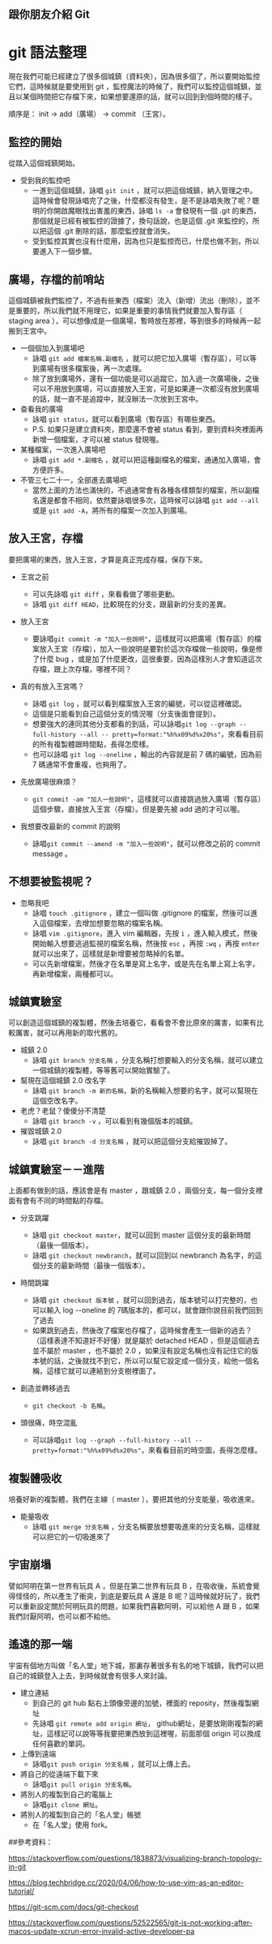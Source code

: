 ## 跟你朋友介紹 Git


# git 語法整理
現在我們可能已經建立了很多個城鎮（資料夾），因為很多個了，所以要開始監控它們，這時候就是要使用到 git ，監控魔法的時候了，我們可以監控這個城鎮，並且以某個時間把它存檔下來，如果想要還原的話，就可以回到到個時間的樣子。

順序是： init -> add（廣場） -> commit （王宮）。


## 監控的開始 
從踏入這個城鎮開始。

* 受到我的監控吧
	* 一進到這個城鎮，詠唱 `git init` ，就可以把這個城鎮，納入管理之中。這時候會發現詠唱完了之後，什麼都沒有發生，是不是詠唱失敗了呢？聰明的你開啟魔眼找出害羞的東西，詠唱 `ls -a` 會發現有一個 .git 的東西，那個就是已經有被監控的證據了，換句話說，也是這個 .git 來監控的，所以把這個 .git 刪除的話，那麼監控就會消失。
	* 受到監控其實也沒有什麼用，因為也只是監控而已，什麼也做不到，所以要進入下一個步驟。

## 廣場，存檔的前哨站
這個城鎮被我們監控了，不過有些東西（檔案）流入（新增）流出（刪除），並不是重要的，所以我們就不用理它，如果是重要的事情我們就要加入暫存區（ staging area ），可以想像成是一個廣場，暫時放在那裡，等到很多的時候再一起搬到王宮中。

* 一個個加入到廣場吧
	* 詠唱 `git add 檔案名稱.副檔名` ，就可以把它加入廣場（暫存區），可以等到廣場有很多檔案後，再一次處理。
	* 除了放到廣場外，還有一個功能是可以追蹤它，加入過一次廣場後，之後可以不用放到廣場，可以直接放入王宮，可是如果連一次都沒有放到廣場的話，就一直不是追蹤中，就沒辦法一次放到王宮中。
* 查看我的廣場
	* 詠唱 `git status`，就可以看到廣場（暫存區）有哪些東西。
	* P.S. 如果只是建立資料夾，那麼還不會被 status 看到，要到資料夾裡面再新增一個檔案，才可以被 status 發現喔。
* 某種檔案，一次進入廣場吧
	* 詠唱 `git add *.副檔名` ，就可以把這種副檔名的檔案，通通加入廣場，會方便許多。
* 不管三七二十一，全部進去廣場吧
	* 當然上面的方法也滿快的，不過通常會有各種各樣類型的檔案，所以副檔名還是都會不相同，依然要詠唱很多次，這時候可以詠唱 `git add --all` 或是 `git add -A`，將所有的檔案一次加入到廣場。


## 放入王宮，存檔
要把廣場的東西，放入王宮，才算是真正完成存檔，保存下來。

* 王宮之前
	* 可以先詠唱 `git diff` ，來看看做了哪些更動。
	*  詠唱 `git diff HEAD`，比較現在的分支，跟最新的分支的差異。
* 放入王宮
	* 要詠唱`git commit -m "加入一些說明"`，這樣就可以把廣場（暫存區）的檔案放入王宮（存檔），加入一些說明是要對於這次存檔做一些說明，像是修了什麼 bug ，或是加了什麼更改，這很重要，因為這樣別人才會知道這次存檔，跟上次存檔，哪裡不同？
* 真的有放入王宮嗎？
	* 詠唱 `git log` ，就可以看到檔案放入王宮的編號，可以從這裡確認。
	* 這個是只能看到自己這個分支的情況喔（分支後面會提到）。
	* 想要強大的連同其他分支都看的到話，可以詠唱`git log --graph --full-history --all -- pretty=format:"%h%x09%d%x20%s"`，來看看目前的所有複製體跟時間點，長得怎麼樣。
	* 也可以詠唱 `git log --oneline` ，輸出的內容就是前 7 碼的編號，因為前 7 碼通常不會重複，也夠用了。

* 先放廣場很麻煩？
	* `git commit -am "加入一些說明"`，這樣就可以直接跳過放入廣場（暫存區）這個步驟，直接放入王宮（存檔）。但是要先被 add 過的才可以喔。

* 我想要改最新的 commit 的說明
	* 	詠唱`git commit --amend -m "加入一些說明"`，就可以修改之前的 commit message 。

## 不想要被監視呢？

* 忽略我吧
	* 詠唱 `touch .gitignore` ，建立一個叫做 .gitignore 的檔案，然後可以進入這個檔案，去增加想要忽略的檔案名稱。
	* 詠唱 `vim .gitignore`，進入 vim 編輯器，先按 `i` ，進入輸入模式，然後開始輸入想要逃過監視的檔案名稱，然後按 `esc` ，再按 `:wq` ，再按 `enter`就可以出來了，這樣就是新增要被忽略掉的名單。
	* 可以先新增檔案，然後才在名單是寫上名字，或是先在名單上寫上名字，再新增檔案，兩種都可以。


## 城鎮實驗室
可以創造這個城鎮的複製體，然後去培養它，看看會不會比原來的厲害，如果有比較厲害，就可以再用新的取代舊的。

* 城鎮 2.0 
	* 詠唱 `git branch 分支名稱` ，分支名稱打想要輸入的分支名稱，就可以建立一個城鎮的複製體，等等舊可以開始實驗了。
* 幫現在這個城鎮 2.0 改名字
	* 詠唱 `git branch -m 新的名稱`，新的名稱輸入想要的名字，就可以幫現在這個空改名字。
* 老虎？老鼠？傻傻分不清楚
	*  詠唱 `git branch -v` ，可以看到有幾個版本的城鎮。
* 摧毀城鎮 2.0
	* 詠唱 `git branch -d 分支名稱` ，就可以把這個分支給摧毀掉了。



## 城鎮實驗室－－進階
上面都有做到的話，應該會是有 master ，跟城鎮 2.0 ，兩個分支，每一個分支裡面有會有不同的時間點的存檔。

* 分支跳躍
	* 詠唱 `git checkout master`，就可以回到 master 這個分支的最新時間（最後一個版本）。
	* 詠唱 `git checkout newbranch`，就可以回到以 newbranch 為名字，的這個分支的最新時間（最後一個版本）。
* 時間跳躍
	* 詠唱 `git checkout 版本號` ，就可以回到過去，版本號可以打完整的，也可以輸入 log --oneline 的 7碼版本的，都可以，就會跟你說目前我們回到了過去
	* 如果跳到過去，然後改了檔案也存檔了，這時候會產生一個新的過去？（這樣表達不知道好不好懂）就是屬於 detached HEAD ，但是這個過去並不屬於 master ，也不屬於 2.0 ，如果沒有設定名稱也沒有記住它的版本號的話，之後就找不到它，所以可以幫它設定成一個分支，給他一個名稱，這樣它就可以連結到分支樹裡面了。

* 創造並轉移過去
	* `git checkout -b 名稱`。
* 頭很痛，時空混亂
	* 可以詠唱`git log --graph --full-history --all --pretty=format:"%h%x09%d%x20%s"`，來看看目前的時空圖，長得怎麼樣。
 

## 複製體吸收
培養好新的複製體，我們在主線（ master ），要把其他的分支能量，吸收進來。

* 能量吸收
	* 詠唱 `git merge 分支名稱` ，分支名稱要放想要吸進來的分支名稱，這樣就可以把它的一切吸進來了

## 宇宙崩塌
譬如阿明在第一世界有玩具 A ，但是在第二世界有玩具 B ，在吸收後，系統會覺得怪怪的，所以產生了衝突，到底是要玩具 A 還是 B 呢？這時候就好玩了，我們可以重新設定關於阿明玩具的問題，如果我們喜歡阿明，可以給他 A 跟 B ，如果我們討厭阿明，也可以都不給他。


## 遙遠的那一端 
宇宙有個地方叫做「名人堂」地下城，那裏存著很多有名的地下城鎮，我們可以把自己的城鎮登入上去，到時候就會有很多人來討論。

* 建立連結
	* 到自己的 git hub 點右上頭像旁邊的加號，裡面的 reposity，然後複製網址
	* 先詠唱 `git remote add origin 網址`， github網址，是要放剛剛複製的網址，這樣記可以說等等我要把東西放到這裡喔，前面那個 origin 可以換成任何喜歡的單詞。
* 上傳到遠端
	* 詠唱`git push origin 分支名稱` ，就可以上傳上去。
* 將自己的從遠端下載下來
	* 詠唱`git pull origin 分支名稱`。
*  將別人的複製到自己的電腦上
	*  詠唱`git clone 網址`。
*  將別人的複製到自己的「名人堂」帳號
	*  在「名人堂」使用 fork。





##參考資料：

https://stackoverflow.com/questions/1838873/visualizing-branch-topology-in-git

https://blog.techbridge.cc/2020/04/06/how-to-use-vim-as-an-editor-tutorial/

https://git-scm.com/docs/git-checkout

https://stackoverflow.com/questions/52522565/git-is-not-working-after-macos-update-xcrun-error-invalid-active-developer-pa

